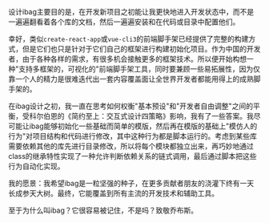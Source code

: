 设计ibag主要目的是，在开发新项目之初能让我更快地进入开发状态中，而不是一遍遍翻看着各个库的文档，然后一遍遍安装和在代码或目录中配置他们。

幸好，类似`create-react-app`或`vue-cli3`的前端脚手架已经提供了完整的构建方式，但是它们也只是针对于它们自己的框架进行构建初始化项目。作为中国的开发者，由于各种各样的需求，有很多机会接触更多的框架技术。所以便开始构想一种"支持多框架的，可视化的"前端脚手架工具，同时要兼顾一些易拓展性，因为仅靠一个人的精力是很难迭代出一套内容覆盖面让全世界开发者都能用得上的成熟脚手架的。

在ibag设计之初，我一直在思考如何权衡"基本预设"和"开发者自由调整"之间的平衡，受科尔伯恩的《简约至上：交互式设计四策略》影响，我有了一些答案。我尽可能让ibag能够初始化一些基础而简单的模版，然后再在模版的基础上"模仿人的行为"对项目结构和代码进行修改，其中这种行为都是脚本运行的。考虑到某些库需要依赖其他的库先进行目录修改，所以将每个模块都独立出来，再巧妙地通过class的继承特性实现了一种允许判断依赖关系的链式调用，最后通过脚本把这些行为自动化实现。

我的愿景：我希望ibag是一粒坚强的种子，在更多贡献者朋友的浇灌下终有一天长成参天大树。最终，它能覆盖到所有主流的开发技术和辅助工具。

至于为什么叫ibag？它很容易被记住，不是吗？致敬乔布斯。
